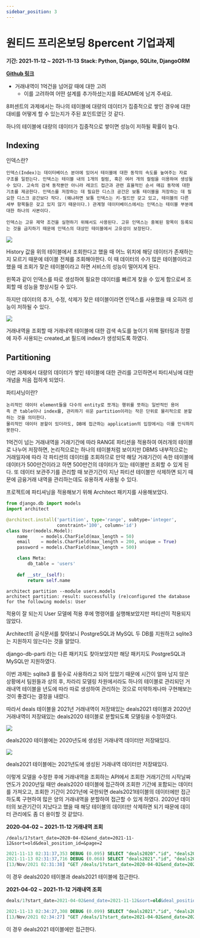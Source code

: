 ```yaml
---
sidebar_position: 3
---
```


# 원티드 프리온보딩 8percent 기업과제

**기간: 2021-11-12 ~ 2021-11-13**
**Stack: Python, Django, SQLite, DjangoORM**

**[Github 링크](https://github.com/chihunmanse/PreonBoarding4-8percent)**

- 거래내역이 1억건을 넘어갈 때에 대한 고려
  - 이를 고려하여 어떤 설계를 추가하셨는지를 README에 남겨 주세요.


8퍼센트의 과제에서는 하나의 테이블에 대량의 데이터가 집중적으로 쌓인 경우에 대한 대비를 어떻게 할 수 있는지가 주된 포인트였던 것 같다.

하나의 테이블에 대량의 데이터가 집중적으로 쌓이면 성능이 저하될 확률이 높다. 

## Indexing

인덱스란?

```
인덱스(Index)는 데이터베이스 분야에 있어서 테이블에 대한 동작의 속도를 높여주는 자료 구조를 일컫는다. 인덱스는 테이블 내의 1개의 컬럼, 혹은 여러 개의 컬럼을 이용하여 생성될 수 있다. 고속의 검색 동작뿐만 아니라 레코드 접근과 관련 효율적인 순서 매김 동작에 대한 기초를 제공한다. 인덱스를 저장하는 데 필요한 디스크 공간은 보통 테이블을 저장하는 데 필요한 디스크 공간보다 작다. (왜냐하면 보통 인덱스는 키-필드만 갖고 있고, 테이블의 다른 세부 항목들은 갖고 있지 않기 때문이다.) 관계형 데이터베이스에서는 인덱스는 테이블 부분에 대한 하나의 사본이다.

인덱스는 고유 제약 조건을 실현하기 위해서도 사용된다. 고유 인덱스는 중복된 항목이 등록되는 것을 금지하기 때문에 인덱스의 대상인 테이블에서 고유성이 보장된다.
```

![](https://media.vlpt.us/images/bsjp400/post/f0417278-986a-4599-99b1-5468abf2610d/image.png)

History 값을 위의 테이블에서 조회한다고 했을 때 어느 위치에 해당 데이터가 존재하는지 모르기 때문에 테이블 전체를 조회해야한다. 이 때 데이터의 수가 많은 테이블이라고 했을 때 조회가 잦은 테이블이라고 하면 서비스의 성능이 떨어지게 된다.

왼쪽과 같이 인덱스를 따로 생성하여 필요한 데이터를 빠르게 찾을 수 있게 함으로써 조회할 때 성능을 향상시킬 수 있다.

하지만 데이터의 추가, 수정, 삭제가 잦은 테이블이라면 인덱스를 사용했을 때 오히려 성능이 저하될 수 있다.

![](https://user-images.githubusercontent.com/61782539/141482697-6ff59772-441a-4a9a-95f3-7734127ceb64.png)

거래내역을 조회할 때 거래내역 테이블에 대한 검색 속도를 높이기 위해 필터링과 정렬에 자주 사용되는 created_at 필드에 index가 생성되도록 하였다.


## Partitioning

이번 과제에서 대량의 데이터가 쌓인 테이블에 대한 관리를 고민하면서 파티셔닝에 대한 개념을 처음 접하게 되었다. 

파티셔닝이란?

```
논리적인 데이터 element들을 다수의 entity로 쪼개는 행위를 뜻하는 일반적인 용어
즉 큰 table이나 index를, 관리하기 쉬운 partition이라는 작은 단위로 물리적으로 분할하는 것을 의미한다.
물리적인 데이터 분할이 있더라도, DB에 접근하는 application의 입장에서는 이를 인식하지 못한다.
```

1억건이 넘는 거래내역을 거래기간에 따라 RANGE 파티션을 적용하여 여러개의 테이블로 나누어 저장하면, 논리적으로는 하나의 테이블처럼 보이지만 DBMS 내부적으로는 거래일자에 따라 각 파티션의 데이터를 조회하므로 만약 해당 거래기간이 속한 테이블에 데이터가 500만건이라고 하면 500만건의 데이터가 있는 테이블만 조회할 수 있게 된다. 또 데이터 보관주기를 관리할 때 보관기간이 지난 파티션 테이블만 삭제하면 되기 때문에 금융거래 내역을 관리하는데도 유용하게 사용될 수 있다.



프로젝트에 파티셔닝을 적용해보기 위해 Architect 패키지를 사용해보았다.

```python
from django.db import models
import architect

@architect.install('partition', type='range', subtype='integer',
                   constraint='100', column='id')
class User(models.Model):
    name     = models.CharField(max_length = 50)
    email    = models.CharField(max_length = 200, unique = True)
    password = models.CharField(max_length = 500)

    class Meta:
        db_table = 'users'
    
    def __str__(self):
        return self.name
```

```
architect partition --module users.models
architect partition: result: successfully (re)configured the database for the following models: User
```

적용이 잘 되는지 User 모델에 적용 후에 명령어를 실행해보았지만 파티션이 적용되지 않았다.

Architect의 공식문서를 찾아보니  PostgreSQL과 MySQL 두 DB를 지원하고 sqlite3는 지원하지 않는다는 것을 알았다.

django-db-parti 라는 다른 패키지도 찾아보았지만 해당 패키지도 PostgreSQL과 MySQL만 지원하였다.

이번 과제는 sqlite3 를 필수로 사용하라고 되어 있었기 때문에 시간이 얼마 남지 않은 상황에서 팀원들과 상의 후, 차라리 모델링 차원에서라도 하나의 테이블로 관리되던 거래내역 테이블을 년도에 따라 따로 생성하여 관리하는 것으로 미약하게나마 구현해보는 것이 좋겠다는 결정을 내렸다.

따라서 deals 테이블을 2021년 거래내역이 저장돼있는 deals2021 테이블과 2020년 거래내역이 저장돼있는 deals2020 테이블로 분할되도록 모델링을 수정하였다.

![](https://user-images.githubusercontent.com/61782539/141502990-2fc032aa-e997-4e72-9261-60ba96e9e84b.png)

deals2020 테이블에는 2020년도에 생성된 거래내역 데이터만 저장돼있다.

![](https://user-images.githubusercontent.com/61782539/141503320-74a2b342-529c-4da1-a496-a2d4d3035722.png)

deals2021 테이블에는 2021년도에 생성된 거래내역 데이터만 저장돼있다.

이렇게 모델을 수정한 후에 거래내역을 조회하는 API에서 조회한 거래기간의 시작날짜 연도가 2020년일 때만 deals2020 테이블에 접근하여 조회한 기간에 포함되는 데이터를 가져오고, 조회한 기간이 2021년에 국한되면 deals2021테이블의 데이터에만 접근하도록 구현하여 많은 양의 거래내역을 분할하여 접근할 수 있게 하였다. 2020년 데이터의 보관기간이 지났다고 했을 때 해당 테이블의 데이터만 삭제하면 되기 때문에 데이터 관리에도 좀 더 용이할 것 같았다.

**2020-04-02 ~ 2021-11-12 거래내역 조회**

```
/deals/1?start_date=2020-04-02&end_date=2021-11-12&sort=old&deal_position_id=&page=2
```

```sql
2021-11-13 02:31:37,353 DEBUG (0.095) SELECT "deals2020"."id", "deals2020"."account_id", "deals2020"."deal_position_id", "deals2020"."amount", "deals2020"."created_at", "deals2020"."balance", "deals2020"."description", "deal_positions"."id", "deal_positions"."position" FROM "deals2020" INNER JOIN "deal_positions" ON ("deals2020"."deal_position_id" = "deal_positions"."id") WHERE (django_datetime_cast_date("deals2020"."created_at", NULL, NULL) BETWEEN '2020-04-02' AND '2021-11-12' AND "deals2020"."account_id" = 1) ORDER BY "deals2020"."created_at" ASC; args=('2020-04-02', '2021-11-12', 1)
2021-11-13 02:31:37,716 DEBUG (0.068) SELECT "deals2021"."id", "deals2021"."account_id", "deals2021"."deal_position_id", "deals2021"."amount", "deals2021"."created_at", "deals2021"."balance", "deals2021"."description", "deal_positions"."id", "deal_positions"."position" FROM "deals2021" INNER JOIN "deal_positions" ON ("deals2021"."deal_position_id" = "deal_positions"."id") WHERE (django_datetime_cast_date("deals2021"."created_at", NULL, NULL) BETWEEN '2020-04-02' AND '2021-11-12' AND "deals2021"."account_id" = 1) ORDER BY "deals2021"."created_at" ASC; args=('2020-04-02', '2021-11-12', 1)
[13/Nov/2021 02:31:38] "GET /deals/1?start_date=2020-04-02&end_date=2021-11-12&sort=old&deal_position_id=&page=2 HTTP/1.1" 200 3548
```

이 경우 deals2020 테이블과 deals2021 테이블에 접근한다.

**2021-04-02 ~ 2021-11-12 거래내역 조회**

```sql
deals/1?start_date=2021-04-02&end_date=2021-11-12&sort=old&deal_position_id=&page=1
```

```sql
2021-11-13 02:34:27,308 DEBUG (0.099) SELECT "deals2021"."id", "deals2021"."account_id", "deals2021"."deal_position_id", "deals2021"."amount", "deals2021"."created_at", "deals2021"."balance", "deals2021"."description", "deal_positions"."id", "deal_positions"."position" FROM "deals2021" INNER JOIN "deal_positions" ON ("deals2021"."deal_position_id" = "deal_positions"."id") WHERE (django_datetime_cast_date("deals2021"."created_at", NULL, NULL) BETWEEN '2021-04-02' AND '2021-11-12' AND "deals2021"."account_id" = 1) ORDER BY "deals2021"."created_at" ASC; args=('2021-04-02', '2021-11-12', 1)
[13/Nov/2021 02:34:27] "GET /deals/1?start_date=2021-04-02&end_date=2021-11-12&sort=old&deal_position_id=&page=1 HTTP/1.1" 200 3550
```

이 경우 deals2021 테이블에만 접근한다.